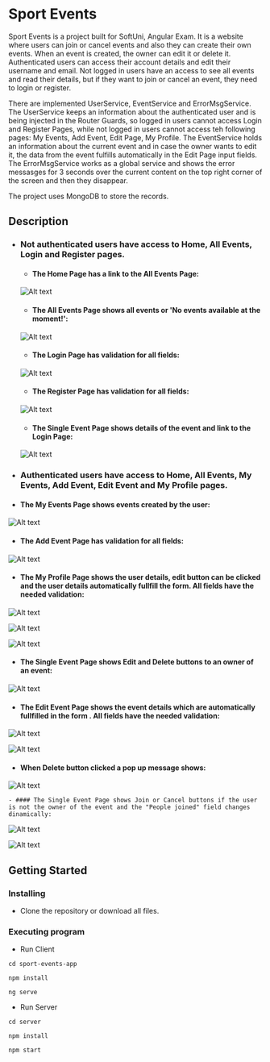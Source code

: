 # Sport Events

Sport Events is a project built for SoftUni, Angular Exam. It is a website where users can join or cancel events and also they can create their own events. When an event is created, the owner can edit it or delete it. Authenticated users can access their account details and edit their username and email. Not logged in users have an access to see all events and read their details, but if they want to join or cancel an event, they need to login or register.

There are implemented UserService, EventService and ErrorMsgService. The UserService keeps an information about the authenticated user and is being injected in the Router Guards, so logged in users cannot access Login and Register Pages, while not logged in users cannot access teh following pages: My Events, Add Event, Edit Page, My Profile. The EventService holds an information about the current event and in case the owner wants to edit it, the data from the event fulfills automatically in the Edit Page input fields. The ErrorMsgService works as a global service and shows the error messasges for 3 seconds over the current content on the top right corner of the screen and then they disappear.

The project uses MongoDB to store the records.

## Description

* ### Not authenticated users have access to Home, All Events, Login and Register pages.

  - #### The Home Page has a link to the All Events Page:
 
  ![Alt text](./images-ReadMe/home-page.png)

  - #### The All Events Page shows all events or 'No events available at the moment!':

  ![Alt text](./images-ReadMe/all-events-page.png)

   - #### The Login Page has validation for all fields:

  ![Alt text](./images-ReadMe/login-page.png)

   - #### The Register Page has validation for all fields:

  ![Alt text](./images-ReadMe/register-page.png)

   - #### The Single Event Page shows details of the event and link to the Login Page:

  ![Alt text](./images-ReadMe/event-details-login.png)


* ### Authenticated users have access to Home, All Events, My Events, Add Event, Edit Event and My Profile pages.

 - #### The My Events Page shows events created by the user:
 
  ![Alt text](./images-ReadMe/my-events.png)

  - #### The Add Event Page has validation for all fields:
 
  ![Alt text](./images-ReadMe/create-event.png)

   - #### The My Profile Page shows the user details, edit button can be clicked and the user details automatically fullfill the form. All fields have the needed validation:
 
  ![Alt text](./images-ReadMe/user-info.png)

  ![Alt text](./images-ReadMe/user-edit.png)

  ![Alt text](./images-ReadMe/user-validation.png)

  - #### The Single Event Page shows Edit and Delete buttons to an owner of an event:
 
  ![Alt text](./images-ReadMe/event-details.png)

   - #### The Edit Event Page  shows the event details which are automatically fullfilled in the form . All fields have the needed validation:

  ![Alt text](./images-ReadMe/edit-form.png)

  ![Alt text](./images-ReadMe/edit-validation.png)

   - #### When Delete button clicked a pop up message shows:

  ![Alt text](./images-ReadMe/edit-delete.png)

    - #### The Single Event Page shows Join or Cancel buttons if the user is not the owner of the event and the "People joined" field changes dinamically:

  ![Alt text](./images-ReadMe/event-details-join.png)

  ![Alt text](./images-ReadMe/event-details-cancel.png)

## Getting Started

### Installing

* Clone the repository or download all files.

### Executing program
* Run Client
```
cd sport-events-app
```
```
npm install
```
```
ng serve
```

* Run Server
```
cd server
```
```
npm install
```
```
npm start
```
